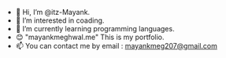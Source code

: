 - 👋 Hi, I’m @itz-Mayank.
- 👀 I’m interested in coading.
- 🌱 I’m currently learning programming languages.
- 😊 "mayankmeghwal.me" This is my portfolio.
- 📫 You can contact me by email : mayankmeg207@gmail.com
<!---
itz-Mayank/itz-Mayank is a ✨ special ✨ repository because its `README.md` (this file) appears on your GitHub profile.
You can click the Preview link to take a look at your changes.
--->
